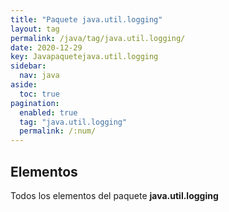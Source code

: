 ```yaml
---
title: "Paquete java.util.logging"
layout: tag
permalink: /java/tag/java.util.logging/
date: 2020-12-29
key: Javapaquetejava.util.logging
sidebar: 
  nav: java
aside: 
  toc: true
pagination: 
  enabled: true
  tag: "java.util.logging"
  permalink: /:num/
---
```


<h2>Elementos</h2>
Todos los elementos del paquete <strong>java.util.logging</strong>
